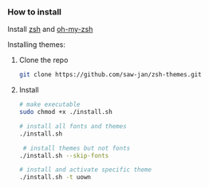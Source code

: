 ### How to install

Install [zsh](https://github.com/saw-jan/DocsCol/blob/main/install-zsh-with-oh-my-zsh.md) and [oh-my-zsh](https://github.com/saw-jan/DocsCol/blob/main/install-zsh-with-oh-my-zsh.md)

Installing themes:

1. Clone the repo

   ```bash
   git clone https://github.com/saw-jan/zsh-themes.git
   ```

2. Install

   ```bash
   # make executable
   sudo chmod +x ./install.sh

   # install all fonts and themes
   ./install.sh

    # install themes but not fonts
   ./install.sh --skip-fonts

   # install and activate specific theme
   ./install.sh -t uown
   ```
